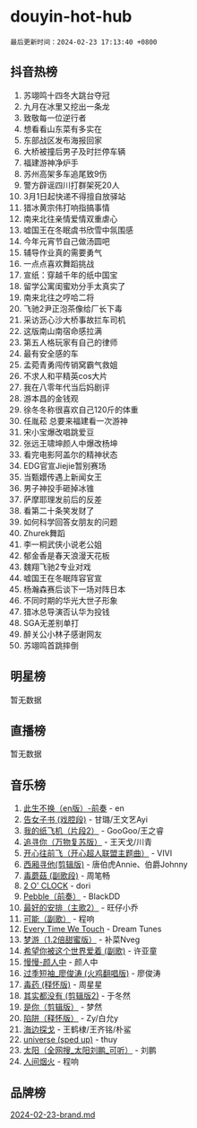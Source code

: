 # douyin-hot-hub

`最后更新时间：2024-02-23 17:13:40 +0800`

## 抖音热榜

1. 苏翊鸣十四冬大跳台夺冠
1. 九月在冰里又挖出一条龙
1. 致敬每一位逆行者
1. 想看看山东菜有多实在
1. 东部战区发布海报回家
1. 大桥被撞后男子及时拦停车辆
1. 福建游神净炉手
1. 苏州高架多车追尾致9伤
1. 警方辟谣四川打群架死20人
1. 3月1日起快递不得擅自放驿站
1. 猎冰黄宗伟打响指搞事情
1. 南来北往亲情爱情双重虐心
1. 嘘国王在冬眠虞书欣雪中氛围感
1. 今年元宵节自己做汤圆吧
1. 辅导作业真的需要勇气
1. 一点点喜欢舞蹈挑战
1. 宣纸：穿越千年的纸中国宝
1. 留学公寓闺蜜劝分手太真实了
1. 南来北往之哼哈二将
1. 飞驰2尹正泡茶像给厂长下毒
1. 采访沥心沙大桥事故拦车司机
1. 这版南山南宿命感拉满
1. 第五人格玩家有自己的律师
1. 最有安全感的车
1. 孟菀青勇闯传销窝霸气救姐
1. 不求人和平精英cos大片
1. 我在八零年代当后妈剧评
1. 游本昌的金钱观
1. 徐冬冬称很喜欢自己120斤的体重
1. 任胤菘 总要来福建看一次游神
1. 宋小宝爆改唱跳爱豆
1. 张远王啸坤颜人中爆改杨坤
1. 看完电影阿盖尔的精神状态
1. EDG官宣Jiejie暂别赛场
1. 当甄嬛传遇上新闻女王
1. 男子神投手砸掉冰锥
1. 萨摩耶理发前后的反差
1. 看第二十条笑发财了
1. 如何科学回答女朋友的问题
1. Zhurek舞蹈
1. 李一桐武侠小说老公姐
1. 郁金香是春天浪漫天花板
1. 魏翔飞驰2专业对戏
1. 嘘国王在冬眠阵容官宣
1. 杨瀚森赛后谈下一场对阵日本
1. 不同时期的华光大世子形象
1. 猎冰总导演否认华为投钱
1. SGA无差别单打
1. 醉关公小林子感谢网友
1. 苏翊鸣首跳摔倒

## 明星榜

暂无数据

## 直播榜

暂无数据

## 音乐榜

1. [此生不换（en版）-前奏](https://sf5-hl-cdn-tos.douyinstatic.com/obj/tos-cn-ve-2774/oMDvUGwhKrKYDEqXiMYEwxZqBWIJFA92CiLAO) - en
1. [告女子书 (戏腔段)](https://sf5-hl-cdn-tos.douyinstatic.com/obj/tos-cn-ve-2774/osCCzFxWgstBDi92ZfBB4ht7gQENBmQMAl0eI6) - 甘璐/王文艺Ayi
1. [我的纸飞机（片段2）](https://sf5-hl-cdn-tos.douyinstatic.com/obj/tos-cn-ve-2774/oM2ZrKcg2CD5AeRB2gkeXOFB1IxAGJdZPazYHf) - GooGoo/王之睿
1. [追寻你（万物复苏版）](https://sf3-cdn-tos.douyinstatic.com/obj/tos-cn-ve-2774/oYeAZJsbjIDit9APmBg8u6uDUQnHmoCf3gbo74) - 王天戈/川青
1. [开心往前飞（开心超人联盟主题曲）](https://sf5-hl-cdn-tos.douyinstatic.com/obj/tos-cn-ve-2774/9d8fb7c82cf1421fb93a9fe925275e0a) - VIVI
1. [西厢寻他(剪辑版)](https://sf5-hl-cdn-tos.douyinstatic.com/obj/tos-cn-ve-2774/oUsAVfAQKlRNxEv5qxvIB8o5qmIWUcXbzJKJhw) - 唐伯虎Annie、伯爵Johnny
1. [毒蘑菇 (副歌段)](https://sf5-hl-cdn-tos.douyinstatic.com/obj/tos-cn-ve-2774/ocDEUsfdLjxnlFXtfogBCiQCEqYB7QZgZ8VViM) - 周笔畅
1. [2 O' CLOCK](https://sf5-hl-cdn-tos.douyinstatic.com/obj/tos-cn-ve-2774/oIUBICeqlYQHTigCBOnCMlwBZJkgiBjt1oDfbg) - dori
1. [Pebble（前奏）](https://sf5-hl-cdn-tos.douyinstatic.com/obj/tos-cn-ve-2774/5e6913036e674b34b92df6abd1361f00) - BlackDD
1. [最好的安排（主歌2）](https://sf6-cdn-tos.douyinstatic.com/obj/tos-cn-ve-2774/oMMZX1DuHpMwgoDztBmZswgQnbCeeANZxBHkFY) - 旺仔小乔
1. [可能（副歌）](https://sf3-cdn-tos.douyinstatic.com/obj/tos-cn-ve-2774/cde1731888894259b333569393c2fb51) - 程响
1. [Every Time We Touch](https://sf3-cdn-tos.douyinstatic.com/obj/tos-cn-ve-2774/ogN6lUKQeBBfEVhIOMikG1CcJjugxk1tztZyhP) - Dream Tunes
1. [梦游（1.2倍甜蜜版）](https://sf5-hl-cdn-tos.douyinstatic.com/obj/tos-cn-ve-2774/o4gyAUm8hwufoEABmwVIiQtHsFuGzAEEWtNMzo) - 补菜Nveg
1. [希望你被这个世界爱着 (副歌)](https://sf3-cdn-tos.douyinstatic.com/obj/tos-cn-ve-2774/oUHCmWQfZlE3QQBKBeD8rCFLpJzPgCpImhsxMt) - 许亚童
1. [慢慢-颜人中](https://sf3-cdn-tos.douyinstatic.com/obj/tos-cn-ve-2774/ocjHNfBXdBxQNC8ZGAeoLMFTUgtBg8bkExunDC) - 颜人中
1. [过季短袖_廖俊涛 (火鸡翻唱版)](https://sf5-hl-cdn-tos.douyinstatic.com/obj/tos-cn-ve-2774/ogQVJl0tRBKxQgZji7YClFEBrVDeHpPTWfCZbQ) - 廖俊涛
1. [毒药 (释怀版)](https://sf3-cdn-tos.douyinstatic.com/obj/tos-cn-ve-2774/oYILMEAzspdZBIzy4frJNB8ZHPHWAhiwowd4Ad) - 周星星
1. [其实都没有 (剪辑版2)](https://sf6-cdn-tos.douyinstatic.com/obj/tos-cn-ve-2774/oEBNQenHZtBhxYjGgUDQk0BCHTigQafgFlbQ7k) - 于冬然
1. [是你（剪辑版）](https://sf5-hl-cdn-tos.douyinstatic.com/obj/tos-cn-ve-2774/46019dae783c4c969944217fe1cfafc4) - 梦然
1. [陷阱（释怀版）](https://sf6-cdn-tos.douyinstatic.com/obj/tos-cn-ve-2774/oE8C21LeZrzKLDFfQYgMzx4GAIHageG5IzayY7) - Zy/白允y
1. [海边探戈](https://sf5-hl-cdn-tos.douyinstatic.com/obj/tos-cn-ve-2774/os9gE0VQCGqt6VQkZDyBBYvfSDY0QFe3vVmubn) - 王鹤棣/王齐铭/朴鲨
1. [universe (sped up)](https://sf3-cdn-tos.douyinstatic.com/obj/tos-cn-ve-2774/oIQnurQLDCsdYeegkM4CKuVb23MZBXtX6QB8bv) - thuy
1. [太阳（全网搜_太阳刘鹏_可听）](https://sf5-hl-cdn-tos.douyinstatic.com/obj/tos-cn-ve-2774/ogWbyIQnlBFImVbeDocRdCIYtBHlbJXgfZMvgz) - 刘鹏
1. [人间烟火](https://sf6-cdn-tos.douyinstatic.com/obj/tos-cn-ve-2774/947983139f35446684610238bba8e7a9) - 程响

## 品牌榜

[2024-02-23-brand.md](2024-02-23-brand.md)
